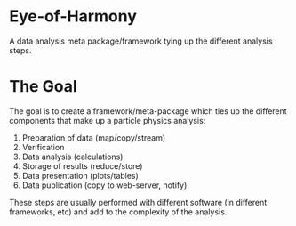 Eye-of-Harmony
==============

A data analysis meta package/framework tying up the different analysis steps.

The Goal
==============
The goal is to create a framework/meta-package which ties up the different components 
that make up a particle physics analysis:

1. Preparation of data (map/copy/stream)
2. Verification
3. Data analysis (calculations)
4. Storage of results (reduce/store)
5. Data presentation (plots/tables)
6. Data publication (copy to web-server, notify)

These steps are usually performed with different software (in different frameworks, etc) 
and add to the complexity of the analysis. 
